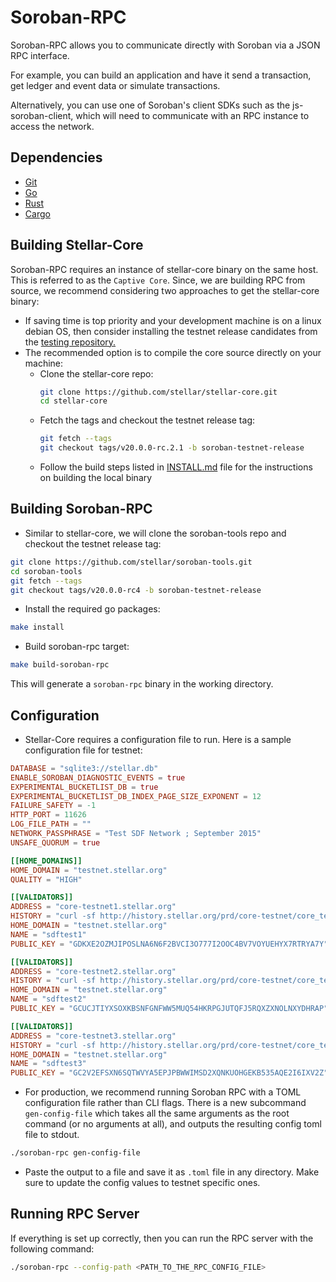 # Soroban-RPC

Soroban-RPC allows you to communicate directly with Soroban via a JSON RPC interface.

For example, you can build an application and have it send a transaction, get ledger and event data or simulate transactions.

Alternatively, you can use one of Soroban's client SDKs such as the js-soroban-client, which will need to communicate with an RPC instance to access the network.

## Dependencies
  - [Git](https://git-scm.com/downloads)
  - [Go](https://golang.org/doc/install)
  - [Rust](https://www.rust-lang.org/tools/install)
  - [Cargo](https://doc.rust-lang.org/cargo/getting-started/installation.html)

## Building Stellar-Core
Soroban-RPC requires an instance of stellar-core binary on the same host. This is referred to as the `Captive Core`. 
Since, we are building RPC from source, we recommend considering two approaches to get the stellar-core binary:
- If saving time is top priority and your development machine is on a linux debian OS, then consider installing the 
testnet release candidates from the [testing repository.](https://apt.stellar.org/pool/unstable/s/stellar-core/)
- The recommended option is to compile the core source directly on your machine:
    - Clone the stellar-core repo:
        ```bash
        git clone https://github.com/stellar/stellar-core.git
        cd stellar-core
        ```
    - Fetch the tags and checkout the testnet release tag:
        ```bash
        git fetch --tags
        git checkout tags/v20.0.0-rc.2.1 -b soroban-testnet-release
        ```
    - Follow the build steps listed in [INSTALL.md](https://github.com/stellar/stellar-core/blob/master/INSTALL.md) file for the instructions on building the local binary

## Building Soroban-RPC
- Similar to stellar-core, we will clone the soroban-tools repo and checkout the testnet release tag:
```bash
git clone https://github.com/stellar/soroban-tools.git
cd soroban-tools
git fetch --tags
git checkout tags/v20.0.0-rc4 -b soroban-testnet-release
```
- Install the required go packages:
```bash
make install
```
- Build soroban-rpc target:
```bash
make build-soroban-rpc
```
This will generate a `soroban-rpc` binary in the working directory.

## Configuration
- Stellar-Core requires a configuration file to run. Here is a sample configuration file for testnet:
```toml
DATABASE = "sqlite3://stellar.db"
ENABLE_SOROBAN_DIAGNOSTIC_EVENTS = true
EXPERIMENTAL_BUCKETLIST_DB = true
EXPERIMENTAL_BUCKETLIST_DB_INDEX_PAGE_SIZE_EXPONENT = 12
FAILURE_SAFETY = -1
HTTP_PORT = 11626
LOG_FILE_PATH = ""
NETWORK_PASSPHRASE = "Test SDF Network ; September 2015"
UNSAFE_QUORUM = true

[[HOME_DOMAINS]]
HOME_DOMAIN = "testnet.stellar.org"
QUALITY = "HIGH"

[[VALIDATORS]]
ADDRESS = "core-testnet1.stellar.org"
HISTORY = "curl -sf http://history.stellar.org/prd/core-testnet/core_testnet_001/{0} -o {1}"
HOME_DOMAIN = "testnet.stellar.org"
NAME = "sdftest1"
PUBLIC_KEY = "GDKXE2OZMJIPOSLNA6N6F2BVCI3O777I2OOC4BV7VOYUEHYX7RTRYA7Y"

[[VALIDATORS]]
ADDRESS = "core-testnet2.stellar.org"
HISTORY = "curl -sf http://history.stellar.org/prd/core-testnet/core_testnet_002/{0} -o {1}"
HOME_DOMAIN = "testnet.stellar.org"
NAME = "sdftest2"
PUBLIC_KEY = "GCUCJTIYXSOXKBSNFGNFWW5MUQ54HKRPGJUTQFJ5RQXZXNOLNXYDHRAP"

[[VALIDATORS]]
ADDRESS = "core-testnet3.stellar.org"
HISTORY = "curl -sf http://history.stellar.org/prd/core-testnet/core_testnet_003/{0} -o {1}"
HOME_DOMAIN = "testnet.stellar.org"
NAME = "sdftest3"
PUBLIC_KEY = "GC2V2EFSXN6SQTWVYA5EPJPBWWIMSD2XQNKUOHGEKB535AQE2I6IXV2Z"
```
  
- For production, we recommend running Soroban RPC with a TOML configuration file rather than CLI flags. There is a new subcommand `gen-config-file` which takes all the same arguments as the root command (or no arguments at all), and outputs the resulting config toml file to stdout. 
```bash
./soroban-rpc gen-config-file
```
- Paste the output to a file and save it as `.toml` file in any directory. Make sure to update the config values to testnet specific ones.

## Running RPC Server
If everything is set up correctly, then you can run the RPC server with the following command:
```bash
./soroban-rpc --config-path <PATH_TO_THE_RPC_CONFIG_FILE>
```